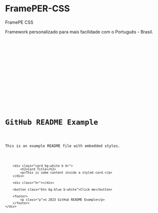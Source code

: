 # FramePER-CSS
FramePE CSS

Framework personalizado para mais facilidade com o Português - Brasil. 

<code>
<!DOCTYPE html>
<html lang="pt-BR">

<head>
    <meta charset="UTF-8">
    <meta http-equiv="X-UA-Compatible" content="IE=edge">
    <meta name="viewport" content="width=device-width, initial-scale=1.0">
    <link rel="stylesheet" href="css/framePER-CSS.css">
    <title>Example</title>
</head>

<body>
    <div class="container">
        <h1 class="white">GitHub README Example</h1>
        <p class="p">This is an example README file with embedded styles.</p>

        <div class="card bg-white b br">
            <h2>Card Title</h2>
            <p>This is some content inside a styled card.</p>
        </div>

        <div class="hr"></div>

        <button class="btn bg-blue b-white">Click me</button>

        <footer>
            <p class="p">© 2023 GitHub README Example</p>
        </footer>
    </div>
</body>

</html>
</code>
